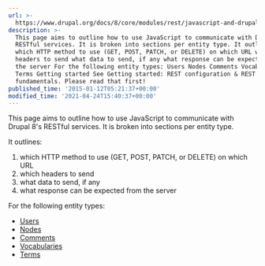 ```yaml
---
url: >-
  https://www.drupal.org/docs/8/core/modules/rest/javascript-and-drupal-8-restful-web-services
description: >-
  This page aims to outline how to use JavaScript to communicate with Drupal 8's
  RESTful services. It is broken into sections per entity type. It outlines:
  which HTTP method to use (GET, POST, PATCH, or DELETE) on which URL which
  headers to send what data to send, if any what response can be expected from
  the server For the following entity types: Users Nodes Comments Vocabularies
  Terms Getting started See Getting started: REST configuration & REST request
  fundamentals. Please read that first!
published_time: '2015-01-12T05:21:37+00:00'
modified_time: '2021-04-24T15:40:37+00:00'
---
```

This page aims to outline how to use JavaScript to communicate with Drupal 8's RESTful services. It is broken into sections per entity type.

It outlines:

1. which HTTP method to use (GET, POST, PATCH, or DELETE) on which URL
2. which headers to send
3. what data to send, if any
4. what response can be expected from the server

For the following entity types:

* [Users](#users)
* [Nodes](#nodes)
* [Comments](#comments)
* [Vocabularies](#vocabularies)
* [Terms](#terms)